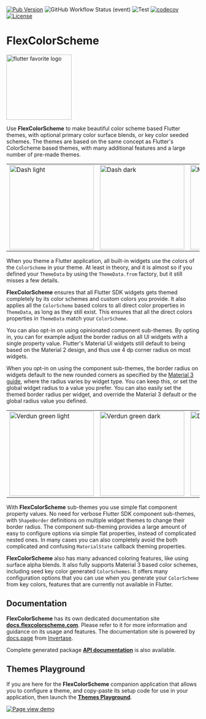 [![Pub Version](https://img.shields.io/pub/v/flex_color_scheme?label=flex_color_scheme&labelColor=333940&logo=dart)](https://pub.dev/packages/flex_color_scheme) ![GitHub Workflow Status (event)](https://img.shields.io/github/workflow/status/rydmike/flex_color_scheme/Test?event=push)
![Test](https://github.com/rydmike/flex_color_scheme/workflows/Test/badge.svg) [![codecov](https://codecov.io/gh/rydmike/flex_color_scheme/branch/master/graph/badge.svg?token=4XJU30IGO3)](https://codecov.io/gh/rydmike/flex_color_scheme) [![License](https://img.shields.io/badge/License-BSD%203--Clause-blue.svg)](https://opensource.org/licenses/BSD-3-Clause)

# FlexColorScheme

[<img src="https://github.com/rydmike/flex_color_scheme_docs/blob/master/docs/images/flutter-favorite-logo.png?raw=true?" alt="flutter favorite logo" width="170"/>](https://docs.flutter.dev/development/packages-and-plugins/favorites)

Use **FlexColorScheme** to make beautiful color scheme based Flutter themes,
with optional primary color surface blends, or key color seeded schemes.
The themes are based on the same concept as Flutter's ColorScheme based themes,
with many additional features and a large number of pre-made themes.

<table>
  <tr>
    <td><img src="https://github.com/rydmike/flex_color_scheme_docs/blob/master/docs/images/fcs-v5-l-37.png?raw=true" alt="Dash light" width="220"/></td>
    <td><img src="https://github.com/rydmike/flex_color_scheme_docs/blob/master/docs/images/fcs-v5-d-37.png?raw=true" alt="Dash dark" width="220"/></td>
    <td><img src="https://github.com/rydmike/flex_color_scheme_docs/blob/master/docs/images/fcs-v5-l-38.png?raw=true" alt="M3 baseline light" width="220"/></td>
    <td><img src="https://github.com/rydmike/flex_color_scheme_docs/blob/master/docs/images/fcs-v5-d-38.png?raw=true" alt="M3 baseline dark" width="220"/></td>
  </tr>
</table>

When you theme a Flutter application, all built-in widgets use the colors of the
`ColorScheme` in your theme. At least in theory, and it is almost so if you defined
your `ThemeData` by using the `ThemeData.from` factory, but it still misses
a few details.

**FlexColorScheme** ensures that all Flutter SDK widgets gets themed completely by its
color schemes and custom colors you provide. It also applies all the `ColorScheme` based colors
to all direct color properties in `ThemeData`, as long as they still exist. This
ensures that all the direct colors properties in `ThemeData` match your `ColorScheme`.

You can also opt-in on using opinionated component sub-themes.
By opting in, you can for example adjust the border radius on all UI widgets
with a single property value. Flutter's Material UI widgets still default to
being based on the Material 2 design, and thus use 4 dp corner radius on most
widgets.

When you opt-in on using the component sub-themes, the border radius on widgets
default to the new rounded corners as specified by the
[Material 3 guide](https://m3.material.io/), where the
radius varies by widget type. You can keep this, or set the global widget
radius to a value you prefer. You can also easily set the themed border
radius per widget, and override the Material 3 default or the global radius
value you defined.

<table>
  <tr>
    <td><img src="https://github.com/rydmike/flex_color_scheme_docs/blob/master/docs/images/fcs-v5-l-39.png?raw=true" alt="Verdun green light" width="220"/></td>
    <td><img src="https://github.com/rydmike/flex_color_scheme_docs/blob/master/docs/images/fcs-v5-d-39.png?raw=true" alt="Verdun green dark" width="220"/></td>
    <td><img src="https://github.com/rydmike/flex_color_scheme_docs/blob/master/docs/images/fcs-v5-l-40.png?raw=true" alt="Dell genoa light" width="220"/></td>
    <td><img src="https://github.com/rydmike/flex_color_scheme_docs/blob/master/docs/images/fcs-v5-d-40.png?raw=true" alt="Dell genoa dark" width="220"/></td>
  </tr>
</table>

With **FlexColorScheme** sub-themes you use simple flat component property values.
No need for verbose Flutter SDK component sub-themes, with `ShapeBorder`
definitions on multiple widget themes to change their border radius. The component
sub-theming provides a large amount of easy to configure options via simple flat
properties, instead of complicated nested ones. In many cases you can also completely
avoid the both complicated and confusing `MaterialState` callback theming properties.

**FlexColorScheme** also has many advanced coloring features, like using
surface alpha blends. It also fully supports Material 3 based color schemes,
including seed key color generated `ColorSchemes`. It offers many configuration
options that you can use when you generate your `ColorScheme` from
key colors, features that are currently not available in Flutter.

## Documentation

**FlexColorScheme** has its own dedicated documentation site
[**docs.flexcolorscheme.com**](https://docs.flexcolorscheme.com/).
Please refer to it for more information and guidance on its usage and features.
The documentation site is powered by [docs.page](https://docs.page/)
from [Invertase](https://invertase.io/).

Complete generated package
[**API documentation**](https://pub.dev/documentation/flex_color_scheme/latest/flex_color_scheme/flex_color_scheme-library.html)
is also available.

## Themes Playground

If you are here for the **FlexColorScheme** companion application that allows you
to configure a theme, and copy-paste its setup code for use in
your application, then launch the
[**Themes Playground**](https://rydmike.com/flexcolorscheme/themesplayground-v5).

[<img src="https://github.com/rydmike/flex_color_scheme_docs/blob/master/docs/images/fcs-v5-pg-01-pageview-3.gif?raw=true" alt="Page view demo"/>](https://rydmike.com/flexcolorscheme/themesplayground-v5)
